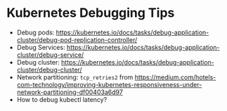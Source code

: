 # Kubernetes Debugging Tips

- Debug pods: https://kubernetes.io/docs/tasks/debug-application-cluster/debug-pod-replication-controller/
- Debug Services: https://kubernetes.io/docs/tasks/debug-application-cluster/debug-service/
- Debug cluster: https://kubernetes.io/docs/tasks/debug-application-cluster/debug-cluster/
- Network partitioning: `tcp_retries2` from https://medium.com/hotels-com-technology/improving-kubernetes-responsiveness-under-network-partitioning-df00403a6d97
- How to debug kubectl latency?